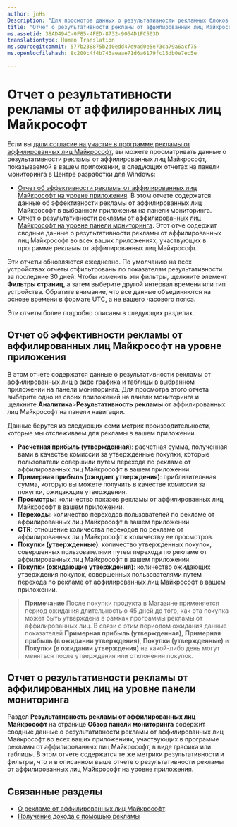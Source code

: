 ```yaml
---
author: jnHs
Description: "Для просмотра данных о результативности рекламных блоков в ваших приложениях используйте отчеты о результативности рекламы от аффилированных лиц Майкрософт на уровне приложения и учетной записи на панели мониторинга в Центре разработки для Windows."
title: "Отчет о результативности рекламы от аффилированных лиц Майкрософт"
ms.assetid: 38AD494C-0F85-4FED-8732-9064D1FC503D
translationtype: Human Translation
ms.sourcegitcommit: 577b238875b2d0edd47d9ad0e5e73ca79a6acf75
ms.openlocfilehash: 8c200c4f4b743aeaae71d6a6179fc15db0e7ec5e

---
```


# Отчет о результативности рекламы от аффилированных лиц Майкрософт

Если вы [дали согласие на участие в программе рекламы от аффилированных лиц Майкрософт](about-affiliate-ads.md), вы можете просматривать данные о результативности рекламы от аффилированных лиц Майкрософт, показываемой в вашем приложении, в следующих отчетах на панели мониторинга в Центре разработки для Windows:

-   [Отчет об эффективности рекламы от аффилированных лиц Майкрософт на уровне приложения](affiliates-performance-report.md#app-level-affiliates-performance-report). В этом отчете содержатся данные об эффективности рекламы от аффилированных лиц Майкрософт в выбранном приложении на панели мониторинга.
-   [Отчет о результативности рекламы от аффилированных лиц Майкрософт на уровне панели мониторинга](affiliates-performance-report.md#dashboard-level-affiliates-performance-report). Этот отче содержит сводные данные о результативности рекламы от аффилированных лиц Майкрософт во всех ваших приложениях, участвующих в программе рекламы от аффилированных лиц Майкрософт.

Эти отчеты обновляются ежедневно. По умолчанию на всех устройствах отчеты отфильтрованы по показателям результативности за последние 30 дней. Чтобы изменить эти фильтры, щелкните элемент **Фильтры страниц**, а затем выберите другой интервал времени или тип устройства. Обратите внимание, что все данные объединяются на основе времени в формате UTC, а не вашего часового пояса.

Эти отчеты более подробно описаны в следующих разделах.

## Отчет об эффективности рекламы от аффилированных лиц Майкрософт на уровне приложения

В этом отчете содержатся данные о результативности рекламы от аффилированных лиц в виде графика и таблицы в выбранном приложении на панели мониторинга. Для просмотра этого отчета выберите одно из своих приложений на панели мониторинга и щелкните **Аналитика**&gt;**Результативность рекламы** от аффилированных лиц Майкрософт на панели навигации.

Данные берутся из следующих семи метрик производительности, которые мы отслеживаем для рекламы в вашем приложении.

-   **Расчетная прибыль (утвержденная)**: расчетная сумма, полученная вами в качестве комиссии за утвержденные покупки, которые пользователи совершили путем перехода по рекламе от аффилированных лиц Майкрософт в вашем приложении.
-   **Примерная прибыль (ожидает утверждения)**: приблизительная сумма, которую вы можете получить в качестве комиссии за покупки, ожидающие утверждения.
-   **Просмотры**: количество показов рекламы от аффилированных лиц Майкрософт в вашем приложении.
-   **Переходы**: количество переходов пользователей по рекламе от аффилированных лиц Майкрософт в вашем приложении.
-   **CTR**: отношение количества переходов по рекламе от аффилированных лиц Майкрософт к количеству ее просмотров.
-   **Покупки (утвержденные)**: количество утвержденных покупок, совершенных пользователями путем перехода по рекламе от аффилированных лиц Майкрософт в вашем приложении.
-   **Покупки (ожидающие утверждения)**: количество ожидающих утверждения покупок, совершенных пользователями путем перехода по рекламе от аффилированных лиц Майкрософт в вашем приложении.

> **Примечание**  После покупки продукта в Магазине применяется период ожидания длительностью 45 дней до того, как эта покупка может быть утверждена в рамках программы рекламы от аффилированных лиц. В связи с этим периодом ожидания данные показателей **Примерная прибыль (утвержденная)**, **Примерная прибыль (в ожидании утверждения)**, **Покупки (утвержденные)** и **Покупки (в ожидании утверждения)** на какой-либо день могут меняться после утверждения или отклонения покупок.

## Отчет о результативности рекламы от аффилированных лиц на уровне панели мониторинга

Раздел **Результативность рекламы от аффилированных лиц Майкрософт** на странице **Обзор панели мониторинга** содержит сводные данные о результативности рекламы от аффилированных лиц Майкрософт во всех ваших приложениях, участвующих в программе рекламы от аффилированных лиц Майкрософт, в виде графика или таблицы. В этом отчете содержатся те же метрики результативности и фильтры, что и в описанном выше отчете о результативности рекламы от аффилированных лиц Майкрософт на уровне приложения.

## Связанные разделы

* [О рекламе от аффилированных лиц Майкрософт](about-affiliate-ads.md)
* [Получение дохода с помощью рекламы](monetize-with-ads.md)
 

 



<!--HONumber=Jun16_HO4-->


